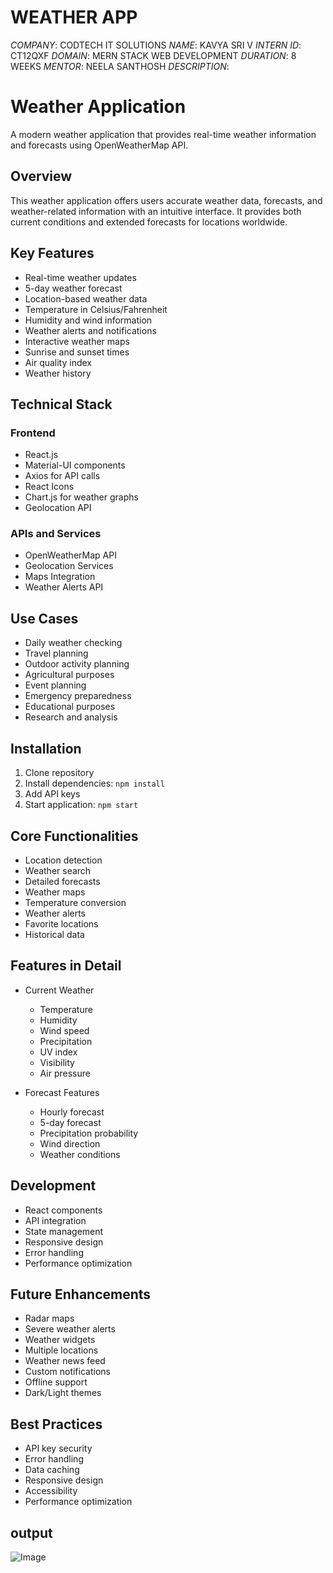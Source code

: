 # WEATHER APP
*COMPANY*:  CODTECH IT SOLUTIONS
*NAME*: KAVYA SRI V
*INTERN ID*: CT12QXF
*DOMAIN*: MERN STACK WEB DEVELOPMENT
*DURATION*: 8 WEEKS
*MENTOR*:  NEELA SANTHOSH
*DESCRIPTION*:  
# Weather Application

A modern weather application that provides real-time weather information and forecasts using OpenWeatherMap API.

## Overview
This weather application offers users accurate weather data, forecasts, and weather-related information with an intuitive interface. It provides both current conditions and extended forecasts for locations worldwide.

## Key Features
- Real-time weather updates
- 5-day weather forecast
- Location-based weather data
- Temperature in Celsius/Fahrenheit
- Humidity and wind information
- Weather alerts and notifications
- Interactive weather maps
- Sunrise and sunset times
- Air quality index
- Weather history

## Technical Stack
### Frontend
- React.js
- Material-UI components
- Axios for API calls
- React Icons
- Chart.js for weather graphs
- Geolocation API

### APIs and Services
- OpenWeatherMap API
- Geolocation Services
- Maps Integration
- Weather Alerts API

## Use Cases
- Daily weather checking
- Travel planning
- Outdoor activity planning
- Agricultural purposes
- Event planning
- Emergency preparedness
- Educational purposes
- Research and analysis

## Installation
1. Clone repository
2. Install dependencies: `npm install`
3. Add API keys
4. Start application: `npm start`

## Core Functionalities
- Location detection
- Weather search
- Detailed forecasts
- Weather maps
- Temperature conversion
- Weather alerts
- Favorite locations
- Historical data

## Features in Detail
- Current Weather
  - Temperature
  - Humidity
  - Wind speed
  - Precipitation
  - UV index
  - Visibility
  - Air pressure

- Forecast Features
  - Hourly forecast
  - 5-day forecast
  - Precipitation probability
  - Wind direction
  - Weather conditions

## Development
- React components
- API integration
- State management
- Responsive design
- Error handling
- Performance optimization

## Future Enhancements
- Radar maps
- Severe weather alerts
- Weather widgets
- Multiple locations
- Weather news feed
- Custom notifications
- Offline support
- Dark/Light themes

## Best Practices
- API key security
- Error handling
- Data caching
- Responsive design
- Accessibility
- Performance optimization

## output 
![Image](https://github.com/user-attachments/assets/7dfb2636-d476-4a52-b764-a1ca3aeb03b1)
